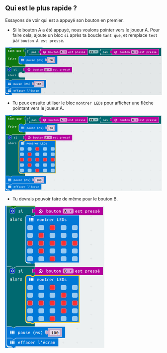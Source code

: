 ## Qui est le plus rapide&nbsp;?

Essayons de voir qui est a appuyé son bouton en premier.

+ Si le bouton A a été appuyé, nous voulons pointer vers le joueur A. Pour faire cela, ajoute un bloc `si`  après ta boucle `tant que`, et remplace `test` par `bouton A est pressé`.

![screenshot](images/reaction-if-a.png)

+ Tu peux ensuite utiliser le bloc `montrer LEDs` pour afficher une flèche pointant vers le joueur A.

![screenshot](images/reaction-if-a-show.png)

+ Tu devrais pouvoir faire de même pour le bouton B.

![screenshot](images/reaction-if-b-show.png)
